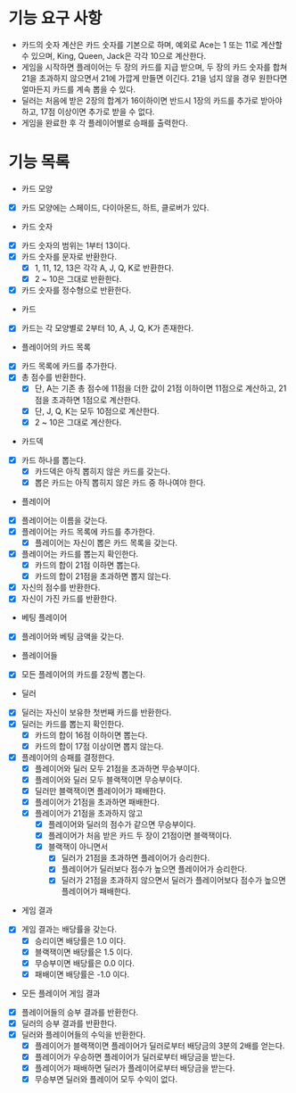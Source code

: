 # 기능 요구 사항
- 카드의 숫자 계산은 카드 숫자를 기본으로 하며, 예외로 Ace는 1 또는 11로 계산할 수 있으며, King, Queen, Jack은 각각 10으로 계산한다.
- 게임을 시작하면 플레이어는 두 장의 카드를 지급 받으며, 두 장의 카드 숫자를 합쳐 21을 초과하지 않으면서 21에 가깝게 만들면 이긴다. 21을 넘지 않을 경우 원한다면 얼마든지 카드를 계속 뽑을 수 있다.
- 딜러는 처음에 받은 2장의 합계가 16이하이면 반드시 1장의 카드를 추가로 받아야 하고, 17점 이상이면 추가로 받을 수 없다.
- 게임을 완료한 후 각 플레이어별로 승패를 출력한다.

# 기능 목록
- 카드 모양
- [x] 카드 모양에는 스페이드, 다이아몬드, 하트, 클로버가 있다.

- 카드 숫자
- [x] 카드 숫자의 범위는 1부터 13이다.
- [x] 카드 숫자를 문자로 반환한다.
  - [x] 1, 11, 12, 13은 각각 A, J, Q, K로 반환한다.
  - [x] 2 ~ 10은 그대로 반환한다.
- [x] 카드 숫자를 정수형으로 반환한다.

- 카드
- [x] 카드는 각 모양별로 2부터 10, A, J, Q, K가 존재한다.

- 플레이어의 카드 목록
- [x] 카드 목록에 카드를 추가한다.
- [x] 총 점수를 반환한다.
  - [x] 단, A는 기존 총 점수에 11점을 더한 값이 21점 이하이면 11점으로 계산하고, 21점을 초과하면 1점으로 계산한다.
  - [x] 단, J, Q, K는 모두 10점으로 계산한다.
  - [x] 2 ~ 10은 그대로 계산한다.

- 카드덱
- [x] 카드 하나를 뽑는다.
  - [x] 카드덱은 아직 뽑히지 않은 카드를 갖는다.
  - [x] 뽑은 카드는 아직 뽑히지 않은 카드 중 하나여야 한다.

- 플레이어
- [x] 플레이어는 이름을 갖는다.
- [x] 플레이어는 카드 목록에 카드를 추가한다.
  - [x] 플레이어는 자신이 뽑은 카드 목록을 갖는다.
- [x] 플레이어는 카드를 뽑는지 확인한다.
  - [x] 카드의 합이 21점 이하면 뽑는다.
  - [x] 카드의 합이 21점을 초과하면 뽑지 않는다.
- [x] 자신의 점수를 반환한다.
- [x] 자신이 가진 카드를 반환한다.

- 베팅 플레이어
- [x] 플레이어와 베팅 금액을 갖는다.

- 플레이어들
- [x] 모든 플레이어의 카드를 2장씩 뽑는다.

- 딜러
- [x] 딜러는 자신이 보유한 첫번째 카드를 반환한다.
- [x] 딜러는 카드를 뽑는지 확인한다.
  - [x] 카드의 합이 16점 이하이면 뽑는다.
  - [x] 카드의 합이 17점 이상이면 뽑지 않는다.
- [x] 플레이어의 승패를 결정한다.
  - [x] 플레이어와 딜러 모두 21점을 초과하면 무승부이다.
  - [x] 플레이어와 딜러 모두 블랙잭이면 무승부이다.
  - [x] 딜러만 블랙잭이면 플레이어가 패배한다.
  - [x] 플레이어가 21점을 초과하면 패배한다.
  - [x] 플레이어가 21점을 초과하지 않고
    - [x] 플레이어와 딜러의 점수가 같으면 무승부이다.
    - [x] 플레이어가 처음 받은 카드 두 장이 21점이면 블랙잭이다.
    - [x] 블랙잭이 아니면서
      - [x] 딜러가 21점을 초과하면 플레이어가 승리한다.
      - [x] 플레이어가 딜러보다 점수가 높으면 플레이어가 승리한다.
      - [x] 딜러가 21점을 초과하지 않으면서 딜러가 플레이어보다 점수가 높으면 플레이어가 패배한다.

- 게임 결과
- [x] 게임 결과는 배당률을 갖는다.
  - [x] 승리이면 배당률은 1.0 이다.
  - [x] 블랙잭이면 배당률은 1.5 이다.
  - [x] 무승부이면 배당률은 0.0 이다.
  - [x] 패배이면 배당률은 -1.0 이다.

- 모든 플레이어 게임 결과
- [x] 플레이어들의 승부 결과를 반환한다.
- [x] 딜러의 승부 결과를 반환한다.
- [x] 딜러와 플레이어들의 수익을 반환한다.
  - [x] 플레이어가 블랙잭이면 플레이어가 딜러로부터 배당금의 3분의 2배를 얻는다.
  - [x] 플레이어가 우승하면 플레이어가 딜러로부터 배당금을 받는다.
  - [x] 플레이어가 패배하면 딜러가 플레이어로부터 배당금을 받는다.
  - [x] 무승부면 딜러와 플레이어 모두 수익이 없다.

